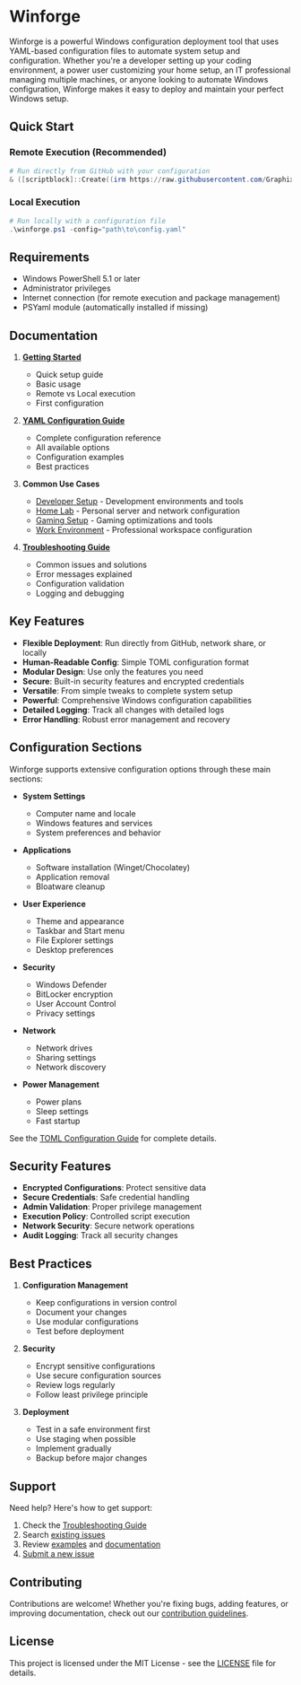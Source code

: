 # Winforge

Winforge is a powerful Windows configuration deployment tool that uses YAML-based configuration files to automate system setup and configuration. Whether you're a developer setting up your coding environment, a power user customizing your home setup, an IT professional managing multiple machines, or anyone looking to automate Windows configuration, Winforge makes it easy to deploy and maintain your perfect Windows setup.

## Quick Start

### Remote Execution (Recommended)
```powershell
# Run directly from GitHub with your configuration
& ([scriptblock]::Create((irm https://raw.githubusercontent.com/Graphixa/Winforge/main/winforge.ps1))) -config "https://raw.githubusercontent.com/yourdomain/config.yaml"
```

### Local Execution
```powershell
# Run locally with a configuration file
.\winforge.ps1 -config="path\to\config.yaml"
```

## Requirements

- Windows PowerShell 5.1 or later
- Administrator privileges
- Internet connection (for remote execution and package management)
- PSYaml module (automatically installed if missing)

## Documentation

1. **[Getting Started](/docs/Getting-Started.md)**
   - Quick setup guide
   - Basic usage
   - Remote vs Local execution
   - First configuration

2. **[YAML Configuration Guide](/docs/Configuration-Guide.md)**
   - Complete configuration reference
   - All available options
   - Configuration examples
   - Best practices

3. **Common Use Cases**
   - [Developer Setup](/examples/Developer-Configuration.yaml) - Development environments and tools
   - [Home Lab](/examples/Home-Lab-Configuration.yaml) - Personal server and network configuration
   - [Gaming Setup](/examples/Gaming-Configuration.yaml) - Gaming optimizations and tools
   - [Work Environment](/examples/Work-Environment-Configuration.yaml) - Professional workspace configuration

4. **[Troubleshooting Guide](/docs/Troubleshooting.md)**
   - Common issues and solutions
   - Error messages explained
   - Configuration validation
   - Logging and debugging

## Key Features

- **Flexible Deployment**: Run directly from GitHub, network share, or locally
- **Human-Readable Config**: Simple TOML configuration format
- **Modular Design**: Use only the features you need
- **Secure**: Built-in security features and encrypted credentials
- **Versatile**: From simple tweaks to complete system setup
- **Powerful**: Comprehensive Windows configuration capabilities
- **Detailed Logging**: Track all changes with detailed logs
- **Error Handling**: Robust error management and recovery

## Configuration Sections

Winforge supports extensive configuration options through these main sections:

- **System Settings**
  - Computer name and locale
  - Windows features and services
  - System preferences and behavior

- **Applications**
  - Software installation (Winget/Chocolatey)
  - Application removal
  - Bloatware cleanup

- **User Experience**
  - Theme and appearance
  - Taskbar and Start menu
  - File Explorer settings
  - Desktop preferences

- **Security**
  - Windows Defender
  - BitLocker encryption
  - User Account Control
  - Privacy settings

- **Network**
  - Network drives
  - Sharing settings
  - Network discovery

- **Power Management**
  - Power plans
  - Sleep settings
  - Fast startup

See the [TOML Configuration Guide](TOML-Configuration-Guide) for complete details.

## Security Features

- **Encrypted Configurations**: Protect sensitive data
- **Secure Credentials**: Safe credential handling
- **Admin Validation**: Proper privilege management
- **Execution Policy**: Controlled script execution
- **Network Security**: Secure network operations
- **Audit Logging**: Track all security changes

## Best Practices

1. **Configuration Management**
   - Keep configurations in version control
   - Document your changes
   - Use modular configurations
   - Test before deployment

2. **Security**
   - Encrypt sensitive configurations
   - Use secure configuration sources
   - Review logs regularly
   - Follow least privilege principle

3. **Deployment**
   - Test in a safe environment first
   - Use staging when possible
   - Implement gradually
   - Backup before major changes

## Support

Need help? Here's how to get support:

1. Check the [Troubleshooting Guide](Troubleshooting)
2. Search [existing issues](https://github.com/Graphixa/Winforge/issues)
3. Review [examples](Examples) and [documentation](TOML-Configuration-Guide)
4. [Submit a new issue](https://github.com/Graphixa/Winforge/issues/new)

## Contributing

Contributions are welcome! Whether you're fixing bugs, adding features, or improving documentation, check out our [contribution guidelines](CONTRIBUTING.md).

## License

This project is licensed under the MIT License - see the [LICENSE](LICENSE) file for details. 